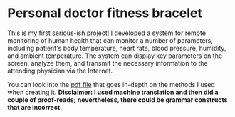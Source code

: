 # Personal doctor fitness bracelet


This is my first serious-ish project! I developed a system for remote monitoring of human health that can monitor a number of parameters, including patient's body temperature, heart rate, blood pressure, humidity, and ambient temperature. The system can display key parameters on the screen, analyze them, and transmit the necessary information to the attending physician via the Internet.

You can look into the [pdf file](https://github.com/sathworld/personal-doctor-fitness-bracelet/blob/main/Personal%20doctor%20fitness%20bracelet.pdf) that goes in-depth on the methods I used when creating it. 
__Disclaimer: I used machine translation and then did a couple of proof-reads; nevertheless, there could be grammar constructs that are incorrect.__

